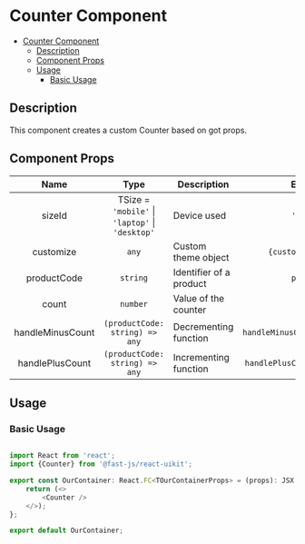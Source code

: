 # Counter Component

- [Counter Component](#counter-component)
  - [Description](#description)
  - [Component Props](#component-props)
  - [Usage](#usage)
    - [Basic Usage](#basic-usage)

## Description

This component creates a custom Counter based on got props.

## Component Props

|       Name       |                      Type                       | Description             |             Example             |
| :--------------: | :---------------------------------------------: | ----------------------- | :-----------------------------: |
|      sizeId      | TSize = `'mobile'` \| `'laptop'` \| `'desktop'` | Device used             |           `'mobile'`            |
|    customize     |                      `any`                      | Custom theme object     |      `{customize.button}`       |
|   productCode    |                    `string`                     | Identifier of a product |           `product1`            |
|      count       |                    `number`                     | Value of the counter    |             `21251`             |
| handleMinusCount |         `(productCode: string) => any`          | Decrementing function   | `handleMinusCount(productCode)` |
| handlePlusCount  |         `(productCode: string) => any`          | Incrementing function   | `handlePlusCount(productCode)`  |

## Usage

### Basic Usage

```typescript

import React from 'react';
import {Counter} from '@fast-js/react-uikit';

export const OurContainer: React.FC<TOurContainerProps> = (props): JSX.Element => {
    return (<>
        <Counter />
    </>);
};

export default OurContainer;

```
